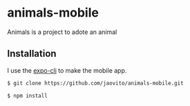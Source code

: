 # animals-mobile
Animals is a project to adote an animal

## Installation
I use the [expo-cli](https://docs.expo.io) to make the mobile app.

```bash
$ git clone https://github.com/jaovito/animals-mobile.git
```

```bash
$ npm install 
```